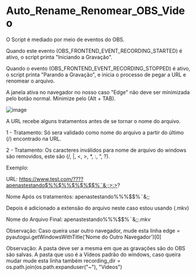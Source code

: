 # Auto_Rename_Renomear_OBS_Video

O Script é mediado por meio de eventos do OBS.

Quando este evento (OBS_FRONTEND_EVENT_RECORDING_STARTED) é ativo, o script printa "Iniciando a Gravação".

Quando o evento (OBS_FRONTEND_EVENT_RECORDING_STOPPED) é ativo, o script printa "Parando a Gravação", e inicia o processo de pegar a URL e renomear o arquivo.

A janela ativa no navegador no nosso caso "Edge" não deve ser minimizada pelo botão normal. Minimize pelo (Alt + TAB).

![image](https://user-images.githubusercontent.com/126738712/232372351-e28d5c6f-7f84-4444-a2c4-4434a391a5cd.png)


A URL recebe alguns tratamentos antes de se tornar o nome do arquivo.

1 - Tratamento: Só sera validado como nome do arquivo a partir do último (/) encontrado na URL.

2 - Tratamento: Os caracteres inválidos para nome de arquivo do windows são removidos, este são (/, |, <, >, *, :, “, ?).

Exemplo:

URL: https://www.test.com/????apenastestando$%%$%%$%$%$$%¨&;;>:>?

Nome Após os tratamentos: apenastestando$%%$%%$%$%$$%¨&;;

Depois é adicionado a extensão do arquivo neste caso estou usando (.mkv)

Nome do Arquivo Final: apenastestando$%%$%%$%$%$$%¨&;;.mkv


Observação: Caso queira usar outro navegador, mude esta linha edge = pyautogui.getWindowsWithTitle('Nome do Outro Navegador')[0]

Observação: A pasta deve ser a mesma em que as gravações são do OBS são salvas. 
A pasta que uso é a Vídeos padrão do windows, caso queira mudar mude esta linha também recording_dir = os.path.join(os.path.expanduser("~"), "Videos")
